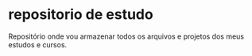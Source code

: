 # repositorio de estudo
 Repositório onde vou armazenar todos os arquivos e projetos dos meus estudos e cursos.
